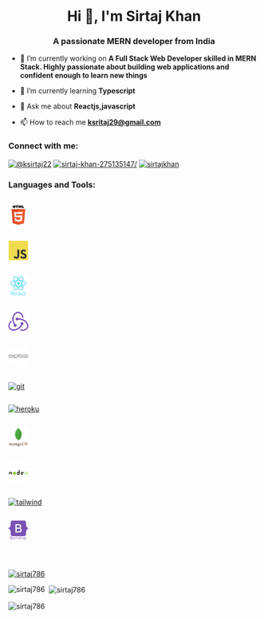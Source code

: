 <h1 align="center">Hi 👋, I'm Sirtaj Khan</h1>
<h3 align="center">A passionate MERN developer from India</h3>


- 🔭 I’m currently working on **A Full Stack Web Developer skilled in MERN Stack.
Highly passionate about building web applications and confident enough to learn new things**

- 🌱 I’m currently learning **Typescript**

- 💬 Ask me about **Reactjs,javascript**

- 📫 How to reach me **ksritaj29@gmail.com**

<h3 align="left">Connect with me:</h3>
<p align="left">
<a href="https://twitter.com/@ksirtaj22" target="blank"><img align="center" src="https://raw.githubusercontent.com/rahuldkjain/github-profile-readme-generator/master/src/images/icons/Social/twitter.svg" alt="@ksirtaj22" height="30" width="40" /></a>
<a href="https://linkedin.com/in/sirtaj-khan-275135147/" target="blank"><img align="center" src="https://raw.githubusercontent.com/rahuldkjain/github-profile-readme-generator/master/src/images/icons/Social/linked-in-alt.svg" alt="sirtaj-khan-275135147/" height="30" width="40" /></a>
<a href="https://www.leetcode.com/sirtajkhan" target="blank"><img align="center" src="https://raw.githubusercontent.com/rahuldkjain/github-profile-readme-generator/master/src/images/icons/Social/leet-code.svg" alt="sirtajkhan" height="30" width="40" /></a>
</p>

<h3 align="left">Languages and Tools:</h3>
<div style="display:grid;""grid-teplate-columns:repeat(3,1fr);">
 
<p align="left"> <a href="https://www.w3.org/html/" target="_blank" rel="noreferrer"> <img src="https://raw.githubusercontent.com/devicons/devicon/master/icons/html5/html5-original-wordmark.svg" alt="html5" width="40" height="40"/> </a>
 
  <a href="https://developer.mozilla.org/en-US/docs/Web/JavaScript" target="_blank" rel="noreferrer"> <img src="https://raw.githubusercontent.com/devicons/devicon/master/icons/javascript/javascript-original.svg" alt="javascript" width="40" height="40"/> </a>
 
  <a href="https://reactjs.org/" target="_blank" rel="noreferrer"> <img src="https://raw.githubusercontent.com/devicons/devicon/master/icons/react/react-original-wordmark.svg" alt="react" width="40" height="40"/> </a> 
 
 <a href="https://redux.js.org" target="_blank" rel="noreferrer"> <img src="https://raw.githubusercontent.com/devicons/devicon/master/icons/redux/redux-original.svg" alt="redux" width="40" height="40"/> </a>
 

 <a href="https://expressjs.com" target="_blank" rel="noreferrer"> <img src="https://raw.githubusercontent.com/devicons/devicon/master/icons/express/express-original-wordmark.svg" alt="express" width="40" height="40"/> </a>
 
 <a href="https://git-scm.com/" target="_blank" rel="noreferrer"> <img src="https://www.vectorlogo.zone/logos/git-scm/git-scm-icon.svg" alt="git" width="40" height="40"/> </a>
 
 <a href="https://heroku.com" target="_blank" rel="noreferrer"> <img src="https://www.vectorlogo.zone/logos/heroku/heroku-icon.svg" alt="heroku" width="40" height="40"/> </a>
 
 <a href="https://www.mongodb.com/" target="_blank" rel="noreferrer"> <img src="https://raw.githubusercontent.com/devicons/devicon/master/icons/mongodb/mongodb-original-wordmark.svg" alt="mongodb" width="40" height="40"/> </a>
 
 <a href="https://nodejs.org" target="_blank" rel="noreferrer"> <img src="https://raw.githubusercontent.com/devicons/devicon/master/icons/nodejs/nodejs-original-wordmark.svg" alt="nodejs" width="40" height="40"/> </a>
 
 <a href="https://tailwindcss.com/" target="_blank" rel="noreferrer"> <img src="https://www.vectorlogo.zone/logos/tailwindcss/tailwindcss-icon.svg" alt="tailwind" width="40" height="40"/> </a> 
 
  <a href="https://getbootstrap.com" target="_blank" rel="noreferrer"> <img src="https://raw.githubusercontent.com/devicons/devicon/master/icons/bootstrap/bootstrap-plain-wordmark.svg" alt="bootstrap" width="40" height="40"/> </a>
 
 </p>
 </div>
 
<p align="left">
 <a href="https://github.com/ryo-ma/github-profile-trophy"><img src="https://github-profile-trophy.vercel.app/?username=sirtaj786" alt="sirtaj786" /></a>
</p>

<p>
 <img align="left" src="https://github-readme-stats.vercel.app/api/top-langs?username=sirtaj786&show_icons=true&locale=en&layout=compact" alt="sirtaj786" /></p>

<p>&nbsp;
 <img align="center" src="https://github-readme-stats.vercel.app/api?username=sirtaj786&show_icons=true&locale=en" alt="sirtaj786" /></p>

<p><img align="center" src="https://github-readme-streak-stats.herokuapp.com/?user=sirtaj786&" alt="sirtaj786" /></p>


